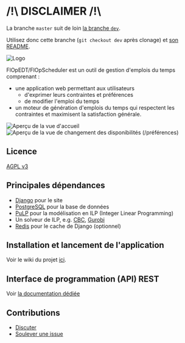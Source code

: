 # /!\ DISCLAIMER /!\

La branche `master` suit de loin [la branche
`dev`](https://framagit.org/flopedt/FlOpEDT/-/tree/dev).

Utilisez donc cette branche (`git checkout dev` après clonage) et [son
README](https://framagit.org/flopedt/FlOpEDT/-/blob/dev/README.md).



![Logo](./FlOpEDT/base/static/base/img/flop2.png)

FlOpEDT/FlOpScheduler est un outil de gestion
d'emplois du temps comprenant :
- une application web permettant aux utilisateurs
  * d'exprimer leurs contraintes et préférences
  * de modifier l'emploi du temps
- un moteur de génération d'emplois du temps qui respectent les contraintes et
maximisent la satisfaction générale.

![Aperçu de la vue d'accueil](./img/edt-accueil.jpg)
![Aperçu de la vue de changement des disponibilités (/préférences)](./img/edt-dispos.jpg)

## Licence

[AGPL v3](https://www.gnu.org/licenses/agpl-3.0.html)

## Principales dépendances
- [Django](https://www.djangoproject.com/) pour le site
- [PostgreSQL](https://www.postgresql.org/) pour la base de données
- [PuLP](https://github.com/coin-or/pulp) pour la modélisation en ILP (Integer Linear Programming)
- Un solveur de ILP, e.g. [CBC](https://projects.coin-or.org/Cbc), [Gurobi](gurobi.com)
- [Redis](https://redis.io) pour le cache de Django (optionnel)

## Installation et lancement de l'application
Voir le wiki du projet [ici](https://framagit.org/flopedt/FlOpEDT/-/wikis/home).

## Interface de programmation (API) REST
Voir [la documentation dédiée](./FlOpEDT/api/README.md)

## Contributions
- [Discuter](https://framateam.org/flopedt/)
- [Soulever une issue](https://framagit.org/FlOpEDT/FlOpEDT/issues)


